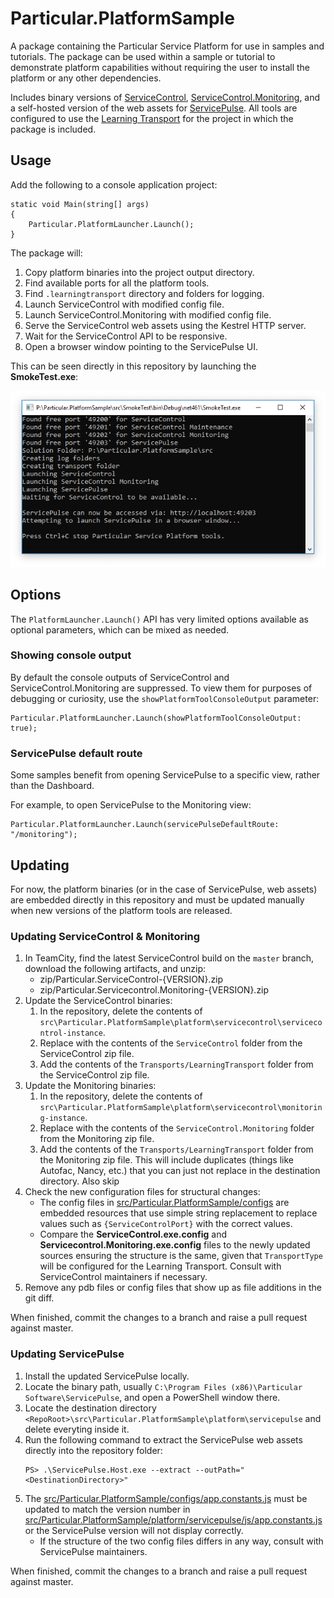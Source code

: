 # Particular.PlatformSample

A package containing the Particular Service Platform for use in samples and tutorials. The package can be used within a sample or tutorial to demonstrate platform capabilities without requiring the user to install the platform or any other dependencies.

Includes binary versions of [ServiceControl](https://github.com/Particular/ServiceControl), [ServiceControl.Monitoring](https://github.com/Particular/ServiceControl.Monitoring), and a self-hosted version of the web assets for [ServicePulse](https://github.com/Particular/ServicePulse). All tools are configured to use the [Learning Transport](https://docs.particular.net/transports/learning/) for the project in which the package is included.


## Usage

Add the following to a console application project:

```
static void Main(string[] args)
{
    Particular.PlatformLauncher.Launch();
}
```

The package will:

1. Copy platform binaries into the project output directory.
1. Find available ports for all the platform tools.
1. Find `.learningtransport` directory and folders for logging.
1. Launch ServiceControl with modified config file.
1. Launch ServiceControl.Monitoring with modified config file.
1. Serve the ServiceControl web assets using the Kestrel HTTP server.
1. Wait for the ServiceControl API to be responsive.
1. Open a browser window pointing to the ServicePulse UI.

This can be seen directly in this repository by launching the **SmokeTest.exe**:

![SmokeTest Output](output.png)

## Options

The `PlatformLauncher.Launch()` API has very limited options available as optional parameters, which can be mixed as needed.

### Showing console output

By default the console outputs of ServiceControl and ServiceControl.Monitoring are suppressed. To view them for purposes of debugging or curiosity, use the `showPlatformToolConsoleOutput` parameter:

```
Particular.PlatformLauncher.Launch(showPlatformToolConsoleOutput: true);
```

### ServicePulse default route

Some samples benefit from opening ServicePulse to a specific view, rather than the Dashboard.

For example, to open ServicePulse to the Monitoring view:

```
Particular.PlatformLauncher.Launch(servicePulseDefaultRoute: "/monitoring");
```


## Updating

For now, the platform binaries (or in the case of ServicePulse, web assets) are embedded directly in this repository and must be updated manually when new versions of the platform tools are released.

### Updating ServiceControl & Monitoring

1. In TeamCity, find the latest ServiceControl build on the `master` branch, download the following artifacts, and unzip:
    * zip/Particular.ServiceControl-{VERSION}.zip
    * zip/Particular.Servicecontrol.Monitoring-{VERSION}.zip
2. Update the ServiceControl binaries:
    1. In the repository, delete the contents of `src\Particular.PlatformSample\platform\servicecontrol\servicecontrol-instance`.
    2. Replace with the contents of the `ServiceControl` folder from the ServiceControl zip file.
    3. Add the contents of the `Transports/LearningTransport` folder from the ServiceControl zip file.
3. Update the Monitoring binaries:
    1. In the repository, delete the contents of  `src\Particular.PlatformSample\platform\servicecontrol\monitoring-instance`.
    2. Replace with the contents of the `ServiceControl.Monitoring` folder from the Monitoring zip file.
    3. Add the contents of the `Transports/LearningTransport` folder from the Monitoring zip file. This will include duplicates (things like Autofac, Nancy, etc.) that you can just not replace in the destination directory. Also skip 
4. Check the new configuration files for structural changes:
    * The config files in [src/Particular.PlatformSample/configs](https://github.com/Particular/Particular.PlatformSample/tree/master/src/Particular.PlatformSample/configs) are embedded resources that use simple string replacement to replace values such as `{ServiceControlPort}` with the correct values.
    * Compare the **ServiceControl.exe.config** and **Servicecontrol.Monitoring.exe.config** files to the newly updated sources ensuring the structure is the same, given that `TransportType` will be configured for the Learning Transport. Consult with ServiceControl maintainers if necessary.
5. Remove any pdb files or config files that show up as file additions in the git diff.

When finished, commit the changes to a branch and raise a pull request against master. 

### Updating ServicePulse

1. Install the updated ServicePulse locally.
2. Locate the binary path, usually `C:\Program Files (x86)\Particular Software\ServicePulse`, and open a PowerShell window there.
3. Locate the destination directory `<RepoRoot>\src\Particular.PlatformSample\platform\servicepulse` and delete everyting inside it. 
4. Run the following command to extract the ServicePulse web assets directly into the repository folder:
    ```
    PS> .\ServicePulse.Host.exe --extract --outPath="<DestinationDirectory>"
    ```
5. The [src/Particular.PlatformSample/configs/app.constants.js](https://github.com/Particular/Particular.PlatformSample/blob/master/src/Particular.PlatformSample/configs/app.constants.js) must be updated to match the version number in [src/Particular.PlatformSample/platform/servicepulse/js/app.constants.js](https://github.com/Particular/Particular.PlatformSample/blob/master/src/Particular.PlatformSample/platform/servicepulse/js/app.constants.js) or the ServicePulse version will not display correctly.
    * If the structure of the two config files differs in any way, consult with ServicePulse maintainers.

When finished, commit the changes to a branch and raise a pull request against master.
